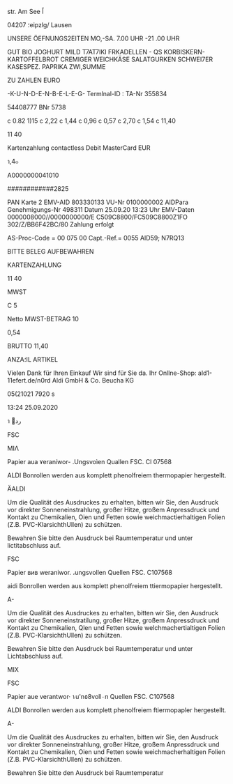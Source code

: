 str. Am See  اً

04207  ؛eipzlg/  Lausen

UNSERE  ÖEFNUNGS2EITEN
MO,-SA.  7.00  UHR  -21 .00  UHR

GUT  BIO  JOGHURT  MILD
Τ7ΑΤ7ΙΚΙ
FRKADELLEN  -  QS
KORBISKERN-KARTOFFELBROT
CREMIGER  WEICHKÄSE
SALATGURKEN
SCHWEI7ER  KASESPEZ.
PAPRIKA
ZWI,SUMME

ZU  ZAHLEN  EURO

-K-U-N-D-E-N-B-E-L-E-G-
Termlnal-ID  :
TA-Nr  355834

54408777
BNr 5738

c
0.82
1)15
c
2,22  c
1,44  c
0,96  c
0,57  c
2,70  c
1,54  c
11,40

11 40

Kartenzahlung
contactless
Debit  MasterCard
EUR

า,4๐

A0000000041010

############2825

PAN
Karte 2
EMV-AID
803330133
VU-Nr
0100000002
AIDPara
Genehmigungs-Nr
498311
Datum 25.09.20 13:23 Uhr
EMV-Daten
0000008000//0000000000/E
C509C8800/FC509C8800Z1FO
302/Z/BB6F42BC/80
Zahlung erfolgt

AS-Proc-Code = 00 075
00
Capt.-Ref.= 0055
AID59; N7RQ13

BITTE BELEG AUFBEWAHREN

KARTENZAHLUNG

11 40

MWST

C 5

Netto  MWST-BETRAG
10

0,54

BRUTTO
11,40

ANZA؛IL  ARTIKEL

Vielen  Dank  für  Ihren  Einkauf
Wir  sind  für  Sie  da.
Ihr  Onllne-Shop:  ald1-11efert.de/n0rd
Aldi  GmbH  &  Co.  Beucha  KG

05(21021  7920  s

13:24  25.09.2020

า
رد

FSC

ΜΙΛ

Papier aua  ٧eraníwor-
.Ungsvoìen  Quallen
FSC.  Cl 07568

ALDI  Bonrollen werden  aus komplett phenolfreiem
thermopapier hergestellt.

ÄALDI

Um  die  Qualität des Ausdruckes zu  erhalten,  bitten wir Sie,
den Ausdruck vor direkter Sonneneinstrahlung,  großer
Hitze,  großem Anpressdruck und  Kontakt zu  Chemikalien,
Oien  und  Fetten sowie weichmactierhaltigen  Folien
(Ζ.Β.  PVC-KlarsichthUllen) zu  schützen.

Bewahren  Sie  bitte  den Ausdruck bei  Raumtemperatur
und  unter lictitabschluss auf.

FSC

Papier вив weraniwor.
،ungsvollen  Quellen
FSC.  C107568

aidi Bonrollen werden  aus  komplett phenolfreiem
ttiermopapier hergestellt.

A-

Um  die Qualität des Ausdruckes zu  erhalten,  bitten wir Sie,
den Ausdruck vor direkter Sonneneinstratilung,  großer
Hitze, großem Anpressdruck und  Kontakt zu  Chemikalien,
Qlen  und  Fetten sowie welchmachertialtigen  Folien
(Ζ.Β.  PVC-KlarsichthUllen) zu  schützen.

Bewahren  Sie  bitte den Ausdruck bei  Raumtemperatur
und  unter Lichtabschluss auf.

MIX

FSC

Papier aue  verantwor·
١u'n٥8voll٠n  Quellen
FSC.  C107568

ALDI  Bonrollen werden aus  komplett phenolfreiem
ftiermopapler hergestellt.

A-

Um  die Qualität des Ausdruckes zu  erhalten,  bitten wir Sie,
den Ausdruck vor direkter Sonneneinstrahlung,  großer
Hitze,  großem Anpressdruck und  Kontakt zu  Chemikalien,
Oien  und  Fetten  sowie weichmacherhaltigen  Folien
(Ζ.Β.  PVC-KlarsichthUllen) zu  schützen.

Bewahren  Sie bitte den Ausdruck bei  Raumtemperatur

